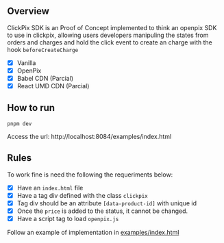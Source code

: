 ## Overview

ClickPix SDK is an Proof of Concept implemented to think an openpix SDK to use in clickpix, allowing users developers manipuling the states from orders and charges and hold the click event to create an charge with the hook `beforeCreateCharge`

- [x] Vanilla
- [x] OpenPix
- [x] Babel CDN (Parcial)
- [x] React UMD CDN (Parcial)

## How to run

```
pnpm dev
```

Access the url: http://localhost:8084/examples/index.html

## Rules
To work fine is need the following the requeriments below:

- [x] Have an `index.html` file
- [x] Have a tag div defined with the class `clickpix`
- [x] Tag div should be an attribute `[data-product-id]` with unique id
- [x] Once the `price` is added to the status, it cannot be changed.
- [x] Have a script tag to load `openpix.js`

Follow an example of implementation in [examples/index.html](./examples/index.html)